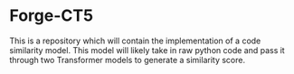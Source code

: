# Forge-CT5
 This is a repository which will contain the implementation of a code similarity model. This model will likely take in raw python code and pass it through two Transformer models to generate a similarity score.
